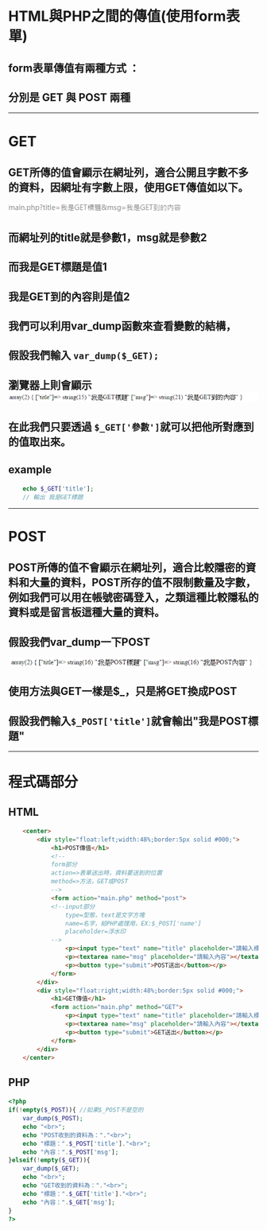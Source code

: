 # HTML與PHP之間的傳值(使用form表單)

## form表單傳值有兩種方式 ：
## 分別是 GET 與 POST 兩種
---
# GET
## GET所傳的值會顯示在網址列，適合公開且字數不多的資料，因網址有字數上限，使用GET傳值如以下。
![GET網址圖](images/GET網址圖.jpg)
## 而網址列的title就是參數1，msg就是參數2
## 而我是GET標題是值1
## 我是GET到的內容則是值2
## 我們可以利用var_dump函數來查看變數的結構，
## 假設我們輸入 `var_dump($_GET);`
## 瀏覽器上則會顯示![get結構圖](images/get拆解.png)
## 在此我們只要透過 `$_GET['參數']`就可以把他所對應到的值取出來。
## example
```php
    echo $_GET['title'];
    // 輸出 我是GET標題
```
---
# POST
## POST所傳的值不會顯示在網址列，適合比較隱密的資料和大量的資料，POST所存的值不限制數量及字數，例如我們可以用在帳號密碼登入，之類這種比較隱私的資料或是留言板這種大量的資料。
## 假設我們var_dump一下POST
![var_dump(POST)圖](images/post拆解.png)
## 使用方法與GET一樣是$_，只是將GET換成POST
## 假設我們輸入`$_POST['title']`就會輸出"我是POST標題"
---
# 程式碼部分
## HTML
```HTML
    <center>
        <div style="float:left;width:48%;border:5px solid #000;">
            <h1>POST傳值</h1>
            <!--
            form部分
            action=>表單送出時，資料要送到的位置
            method=>方法，GET或POST
            -->
            <form action="main.php" method="post">
            <!--input部分
                type=型態，text是文字方塊
                name=名字，給PHP處理用，EX:$_POST['name']
                placeholder=浮水印
            -->
                <p><input type="text" name="title" placeholder="請輸入標題"></p>
                <p><textarea name="msg" placeholder="請輸入內容"></textarea></p>
                <p><button type="submit">POST送出</button></p>
            </form>
        </div>
        <div style="float:right;width:48%;border:5px solid #000;">
            <h1>GET傳值</h1>
            <form action="main.php" method="GET">
                <p><input type="text" name="title" placeholder="請輸入標題"></p>
                <p><textarea name="msg" placeholder="請輸入內容"></textarea></p>
                <p><button type="submit">GET送出</button></p>
            </form>
        </div>
    </center>
```

## PHP

```PHP
<?php
if(!empty($_POST)){ //如果$_POST不是空的
    var_dump($_POST);
    echo "<br>";
    echo "POST收到的資料為："."<br>";
    echo "標題：".$_POST['title']."<br>";
    echo "內容：".$_POST['msg'];
}elseif(!empty($_GET)){
    var_dump($_GET);
    echo "<br>";
    echo "GET收到的資料為："."<br>";
    echo "標題：".$_GET['title']."<br>";
    echo "內容：".$_GET['msg'];
}
?>
```
